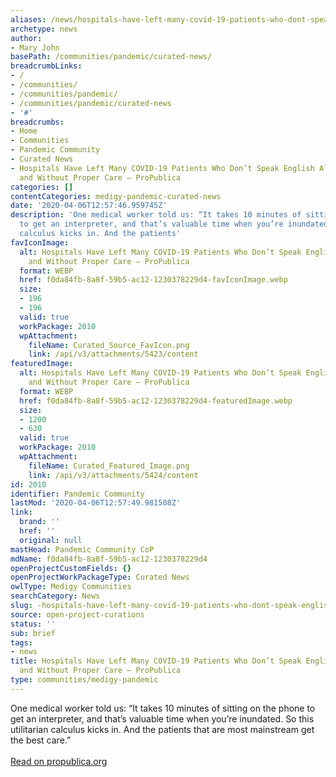 ```yaml
---
aliases: /news/hospitals-have-left-many-covid-19-patients-who-dont-speak-english-alone-confused-and-without-proper-care-propublica
archetype: news
author:
- Mary John
basePath: /communities/pandemic/curated-news/
breadcrumbLinks:
- /
- /communities/
- /communities/pandemic/
- /communities/pandemic/curated-news
- '#'
breadcrumbs:
- Home
- Communities
- Pandemic Community
- Curated News
- Hospitals Have Left Many COVID-19 Patients Who Don’t Speak English Alone, Confused
  and Without Proper Care — ProPublica
categories: []
contentCategories: medigy-pandemic-curated-news
date: '2020-04-06T12:57:46.959745Z'
description: 'One medical worker told us: “It takes 10 minutes of sitting on the phone
  to get an interpreter, and that’s valuable time when you’re inundated. So this utilitarian
  calculus kicks in. And the patients'
favIconImage:
  alt: Hospitals Have Left Many COVID-19 Patients Who Don’t Speak English Alone, Confused
    and Without Proper Care — ProPublica
  format: WEBP
  href: f0da84fb-8a8f-59b5-ac12-1230378229d4-favIconImage.webp
  size:
  - 196
  - 196
  valid: true
  workPackage: 2010
  wpAttachment:
    fileName: Curated_Source_FavIcon.png
    link: /api/v3/attachments/5423/content
featuredImage:
  alt: Hospitals Have Left Many COVID-19 Patients Who Don’t Speak English Alone, Confused
    and Without Proper Care — ProPublica
  format: WEBP
  href: f0da84fb-8a8f-59b5-ac12-1230378229d4-featuredImage.webp
  size:
  - 1200
  - 630
  valid: true
  workPackage: 2010
  wpAttachment:
    fileName: Curated_Featured_Image.png
    link: /api/v3/attachments/5424/content
id: 2010
identifier: Pandemic Community
lastMod: '2020-04-06T12:57:49.981508Z'
link:
  brand: ''
  href: ''
  original: null
mastHead: Pandemic Community CoP
mdName: f0da84fb-8a8f-59b5-ac12-1230378229d4
openProjectCustomFields: {}
openProjectWorkPackageType: Curated News
owlType: Medigy Communities
searchCategory: News
slug: -hospitals-have-left-many-covid-19-patients-who-dont-speak-english-alone-confused-and-without-proper-care-propublica
source: open-project-curations
status: ''
sub: brief
tags:
- news
title: Hospitals Have Left Many COVID-19 Patients Who Don’t Speak English Alone, Confused
  and Without Proper Care — ProPublica
type: communities/medigy-pandemic
---
```


One medical worker told us: “It takes 10 minutes of sitting on the phone to get an interpreter, and that’s valuable time when you’re inundated. So this utilitarian calculus kicks in. And the patients that are most mainstream get the best care.”<br><br><a target="_blank" href=https://www.propublica.org/article/hospitals-have-left-many-covid19-patients-who-dont-speak-english-alone-confused-and-without-proper-care>Read on propublica.org</a>